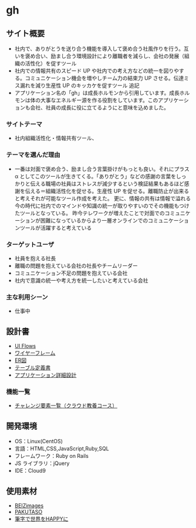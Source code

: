 # gh

## サイト概要

- 社内で、ありがとうを送り合う機能を導入して褒め合う社風作りを行う。互いを褒め合い、励まし合う環境設計により離職者を減らし、会社の発展（組織の活性化）を促すツール
- 社内での情報共有のスピード UP や社内での考え方などの統一を図りやする。コミュニケーション機会を増やしチーム力の結束力 UP させる。伝達ミス漏れを減り生産性 UP のキッカケを促すツール
追記
- アプリケーション名の「gh」は成長ホルモンから引用しています。成長ホルモンは体の大事なエネルギー源を作る役割をしています。このアプリケーションも会社、社員の成長に役に立てるようにと意味を込めました。

### サイトテーマ

- 社内組織活性化・情報共有ツール、

### テーマを選んだ理由

- 一番は対面で褒め合う、励まし合う言葉掛けがもっとも良い。それにプラス α としてこのツールが生きてくる。「ありがとう」などの感謝の言葉をしっかりと伝える職場の社員はストレスが減少するという検証結果もあるほど感謝を伝える＝組織活性化を促せる。生産性 UP を促せる。離職防止が出来ると考えそれが可能なツール作成を考えた。
更に、情報の共有は情報で溢れる今の時代に社内でのマインドや知識の統一が取りやすいのでその機能もつけたツールとなっている。
昨今テレワークが増えたことで対面でのコミュニケーションが困難になっているからより一層オンラインでのコミュニケーションツールが活躍すると考えている

### ターゲットユーザ

- 社員を抱える社長
- 離職の問題を抱えている会社の社長やチームリーダー
- コミュニケーション不足の問題を抱えている会社
- 社内で意識の統一や考え方を統一したいと考えている会社

### 主な利用シーン

- 仕事中

## 設計書
- [UI Flows](https://docs.google.com/spreadsheets/d/1MVrvFS_XGDU0lYnpSPM3pdGmq0iUaiDD-IMZiFGE6_k/edit?usp=sharing)
- [ワイヤーフレーム](https://drive.google.com/file/d/1bfVt2w62z_OGugz4CAd7FfIdTvjhirMQ/view?usp=sharing)
- [ER図](https://drive.google.com/file/d/11eRNl0D0PFi2TR0-EJmzYdUQ9pyyz7ZW/view?usp=sharing)
- [テーブル定義書](https://docs.google.com/spreadsheets/d/1yW6YaCIGWfqaHY9oATC1Z4B2x8yCrixkLq39YW-Vhf4/edit?usp=sharing)
- [アプリケーション詳細設計](https://docs.google.com/spreadsheets/d/15SkEjhwmZPTl5q9tCT_wQhRLYlbsfW0hE6EAOrWjYMg/edit?usp=sharing)

### 機能一覧

- [チャレンジ要素一覧（クラウド教養コース）](https://docs.google.com/spreadsheets/d/11vT-CJ0CDWwTn9ZXgUuaOOzv-lBLKihAXkJZgoRSDSo/edit?usp=sharing)

## 開発環境

- OS：Linux(CentOS)
- 言語：HTML,CSS,JavaScript,Ruby,SQL
- フレームワーク：Ruby on Rails
- JS ライブラリ：jQuery
- IDE：Cloud9

## 使用素材

- [BEIZimages](https://www.beiz.jp/)
- [PAKUTASO](https://www.pakutaso.com/)
- [筆字で世界をHAPPYに](https://hudejii.com/)
